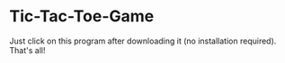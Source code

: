 # Tic-Tac-Toe-Game
Just click on this program after downloading it (no installation required). That's all!
